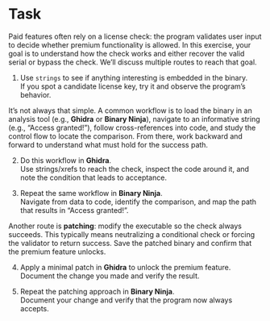 # Task

Paid features often rely on a license check: the program validates user input to decide whether premium functionality is allowed. In this exercise, your goal is to understand how the check works and either recover the valid serial or bypass the check. We’ll discuss multiple routes to reach that goal.

1. Use `strings` to see if anything interesting is embedded in the binary.  
   If you spot a candidate license key, try it and observe the program’s behavior.

It’s not always that simple. A common workflow is to load the binary in an analysis tool (e.g., **Ghidra** or **Binary Ninja**), navigate to an informative string (e.g., “Access granted!”), follow cross-references into code, and study the control flow to locate the comparison. From there, work backward and forward to understand what must hold for the success path.

2. Do this workflow in **Ghidra**.  
   Use strings/xrefs to reach the check, inspect the code around it, and note the condition that leads to acceptance.

3. Repeat the same workflow in **Binary Ninja**.  
   Navigate from data to code, identify the comparison, and map the path that results in “Access granted!”.

Another route is **patching**: modify the executable so the check always succeeds. This typically means neutralizing a conditional check or forcing the validator to return success. Save the patched binary and confirm that the premium feature unlocks.

4. Apply a minimal patch in **Ghidra** to unlock the premium feature.  
   Document the change you made and verify the result.

5. Repeat the patching approach in **Binary Ninja**.  
   Document your change and verify that the program now always accepts.